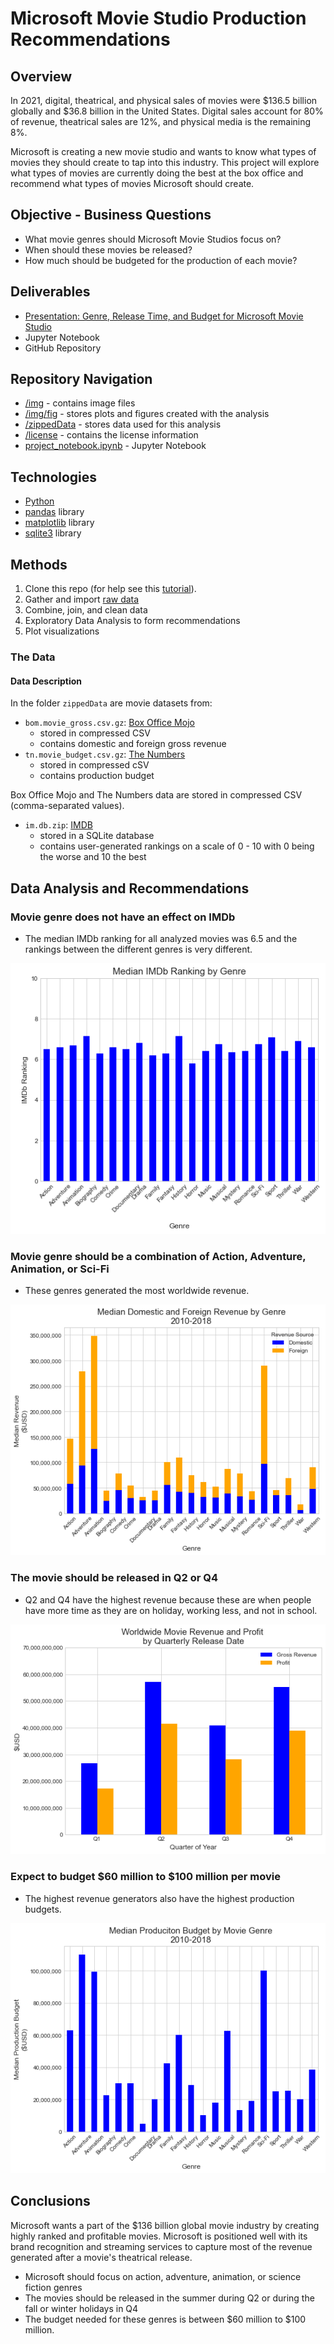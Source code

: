 # Microsoft Movie Studio Production Recommendations
       
## Overview
In 2021, digital, theatrical, and physical sales of movies were $136.5 billion globally and $36.8 billion in the United States. Digital sales account for 80% of revenue, theatrical sales are 12%, and physical media is the remaining 8%.

Microsoft is creating a new movie studio and wants to know what types of movies they should create to tap into this industry. This project will explore what types of movies are currently doing the best at the box office and recommend what types of movies Microsoft should create.

## Objective - Business Questions

* What movie genres should Microsoft Movie Studios focus on?
* When should these movies be released?
* How much should be budgeted for the production of each movie?

## Deliverables
* [Presentation:  Genre, Release Time, and Budget for Microsoft Movie Studio](https://docs.google.com/presentation/d/1FRCtFUkY__pndP7pPa4Z1vMWZ-83tGATsAjRPp5Ye9U/edit?usp=sharing)
* Jupyter Notebook
* GitHub Repository

## Repository Navigation
* [/img](./img) - contains image files
* [/img/fig](./img/fig) - stores plots and figures created with the analysis
* [/zippedData](./zippedData) - stores data used for this analysis
* [/license](./license) - contains the license information
* [project_notebook.ipynb](project_notebook.ipynb) - Jupyter Notebook 

## Technologies
* [Python](https://www.python.org/)
* [pandas](https://pandas.pydata.org/) library
* [matplotlib](https://matplotlib.org/) library
* [sqlite3](https://docs.python.org/3/library/sqlite3.html) library

## Methods
1. Clone this repo (for help see this [tutorial](https://help.github.com/articles/cloning-a-repository/)).
2. Gather and import [raw data](./zippedData)
3. Combine, join, and clean data
3. Exploratory Data Analysis to form recommendations
4. Plot visualizations

### The Data

#### Data Description

In the folder `zippedData` are movie datasets from:

* `bom.movie_gross.csv.gz`: [Box Office Mojo](https://www.boxofficemojo.com/)
	* stored in compressed CSV
	* contains domestic and foreign gross revenue
* `tn.movie_budget.csv.gz`: [The Numbers](https://www.the-numbers.com/)
	* stored in compressed cSV
	* contains production budget

Box Office Mojo and The Numbers data are stored in compressed CSV (comma-separated values).

* `im.db.zip`: [IMDB](https://www.imdb.com/)
	* stored in a SQLite database
	* contains user-generated rankings on a scale of 0 - 10 with 0 being the worse and 10 the best

## Data Analysis and Recommendations

### Movie genre does not have an effect on IMDb 
* The median IMDb ranking for all analyzed movies was 6.5 and the rankings between the different genres is very different.

![IMDb Ranking by Movie Genre](./img/fig/barplot_genre_ranking.png)

###  Movie genre should be a combination of Action, Adventure, Animation, or Sci-Fi
* These genres generated the most worldwide revenue.

![Average Revenue by Genre](./img/fig/barplot_genre_revenue.png)

###  The movie should be released in Q2 or Q4
* Q2 and Q4 have the highest revenue because these are when people have more time as they are on holiday, working less, and not in school.

![Revenue by quarterly release time](./img/fig/barplot_comp_quarter.png)

###  Expect to budget $60 million to $100 million per movie
* The highest revenue generators also have the highest production budgets.

![Average Budget by Genre](./img/fig/barplot_genre_budget.png)

## Conclusions
Microsoft wants a part of the $136 billion global movie industry by creating highly ranked and profitable movies. Microsoft is positioned well with its brand recognition and streaming services to capture most of the revenue generated after a movie's theatrical release.

* Microsoft should focus on action, adventure, animation, or science fiction genres
* The movies should be released in the summer during Q2 or during the fall or winter holidays in Q4
* The budget needed for these genres is between $60 million to $100 million.


